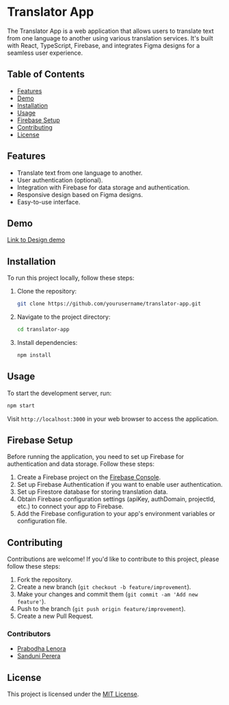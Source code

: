 # Translator App

The Translator App is a web application that allows users to translate text from one language to another using various translation services. It's built with React, TypeScript, Firebase, and integrates Figma designs for a seamless user experience.

## Table of Contents

- [Features](#features)
- [Demo](#demo)
- [Installation](#installation)
- [Usage](#usage)
- [Firebase Setup](#firebase-setup)
- [Contributing](#contributing)
- [License](#license)

## Features

- Translate text from one language to another.
- User authentication (optional).
- Integration with Firebase for data storage and authentication.
- Responsive design based on Figma designs.
- Easy-to-use interface.

## Demo

[Link to Design demo](https://www.figma.com/proto/cfNVAFO1B5ejEVeJdONFpW/Translator?type=design&node-id=1-1439&t=X1wl4Iwx8cpLYvFo-1&scaling=min-zoom&page-id=0%3A1&mode=design)

## Installation

To run this project locally, follow these steps:

1. Clone the repository:

   ```bash
   git clone https://github.com/yourusername/translator-app.git
   ```

2. Navigate to the project directory:

   ```bash
   cd translator-app
   ```

3. Install dependencies:

   ```bash
   npm install
   ```

## Usage

To start the development server, run:

```bash
npm start
```

Visit `http://localhost:3000` in your web browser to access the application.

## Firebase Setup

Before running the application, you need to set up Firebase for authentication and data storage. Follow these steps:

1. Create a Firebase project on the [Firebase Console](https://console.firebase.google.com/).
2. Set up Firebase Authentication if you want to enable user authentication.
3. Set up Firestore database for storing translation data.
4. Obtain Firebase configuration settings (apiKey, authDomain, projectId, etc.) to connect your app to Firebase.
5. Add the Firebase configuration to your app's environment variables or configuration file.

## Contributing

Contributions are welcome! If you'd like to contribute to this project, please follow these steps:

1. Fork the repository.
2. Create a new branch (`git checkout -b feature/improvement`).
3. Make your changes and commit them (`git commit -am 'Add new feature'`).
4. Push to the branch (`git push origin feature/improvement`).
5. Create a new Pull Request.

### Contributors

- [Prabodha Lenora](https://github.com/prabolenora)
- [Sanduni Perera](https://github.com/shashperera)

## License

This project is licensed under the [MIT License](LICENSE).
